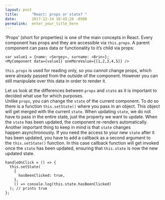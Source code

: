 ```yaml
---
layout: post
title:      "React: props or state? "
date:       2017-12-14 18:45:28 -0500
permalink:  enter_your_title_here
---
```



‘Props’ (short for properties) is one of the main concepts in React. Every component has props and they are accessible via `this.props`. A parent component can pass data or functionality to it’s child via props: 

```
var value1 = {name: «Sergey», surname: «Brin»};
<MyComponent data={value1} oneMoreValue={[1,2,3,4,5]} />
```

`this.props` is used for reading only, so you cannot change props, which were already passed from the outside of the component. However you can still manipulate over this data in order to render it. 

Let us look at the differences between `props` and `state` as it is important to decided what use for which purposes.  
Unlike `props`, you can change the `state` of the current component. To do so there is a function `this.setState()` where you pass in an object. This object will get merged with the current `state`. When updating `state`, we do not have to pass in the entire state, just the property we want to update. When the `state` has been updated, the component re-renders automatically.  Another important thing to keep in mind is that `state` changes happen asynchronously. If you need the access to your new `state` after it has been updated, you have to add a callback as a second argument to the `this.setState()` function. In this case callback function will get invoked once the `state` has been updated, ensuring that `this.state` is now the new updated state. 

```
handleOnClick = () => {
  this.setState(
    {
      hasBeenClicked: true,
    },
    () => console.log(this.state.hasBeenClicked)
  ); // prints true
};
```



